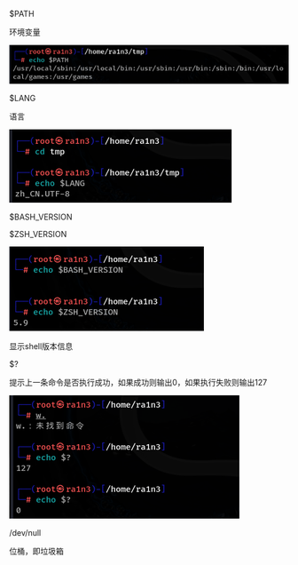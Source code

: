 $PATH

环境变量

![image-20250310082004048](./assets/image-20250310082004048.png)

$LANG

语言

![image-20250310082007630](./assets/image-20250310082007630.png)

$BASH_VERSION

$ZSH_VERSION

![image-20250310082011910](./assets/image-20250310082011910.png)



显示shell版本信息

 

$?

提示上一条命令是否执行成功，如果成功则输出0，如果执行失败则输出127

![image-20250310082024437](./assets/image-20250310082024437.png)

/dev/null

位桶，即垃圾箱